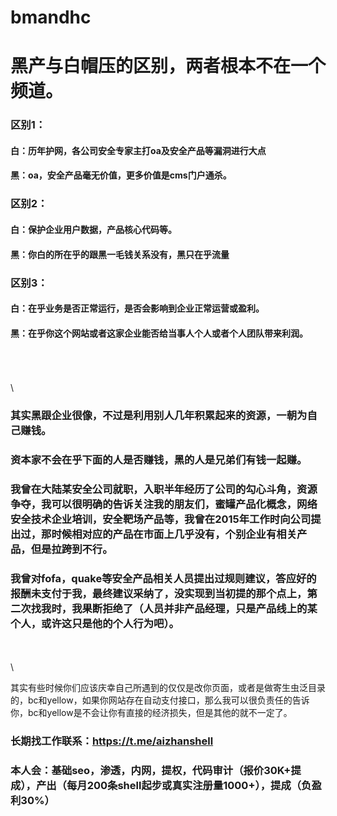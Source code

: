 # bmandhc
# 黑产与白帽压的区别，两者根本不在一个频道。
### 区别1：
#### 白：历年护网，各公司安全专家主打oa及安全产品等漏洞进行大点
#### 黑：oa，安全产品毫无价值，更多价值是cms门户通杀。
### 区别2：
#### 白：保护企业用户数据，产品核心代码等。
#### 黑：你白的所在乎的跟黑一毛钱关系没有，黑只在乎流量
### 区别3：
#### 白：在乎业务是否正常运行，是否会影响到企业正常运营或盈利。
#### 黑：在乎你这个网站或者这家企业能否给当事人个人或者个人团队带来利润。



\
\
\
\



          
### 其实黑跟企业很像，不过是利用别人几年积累起来的资源，一朝为自己赚钱。
### 资本家不会在乎下面的人是否赚钱，黑的人是兄弟们有钱一起赚。
### 我曾在大陆某安全公司就职，入职半年经历了公司的勾心斗角，资源争夺，我可以很明确的告诉关注我的朋友们，蜜罐产品化概念，网络安全技术企业培训，安全靶场产品等，我曾在2015年工作时向公司提出过，那时候相对应的产品在市面上几乎没有，个别企业有相关产品，但是拉跨到不行。
### 我曾对fofa，quake等安全产品相关人员提出过规则建议，答应好的报酬未支付于我，最终建议采纳了，没实现到当初提的那个点上，第二次找我时，我果断拒绝了（人员并非产品经理，只是产品线上的某个人，或许这只是他的个人行为吧）。

\
\
\


其实有些时候你们应该庆幸自己所遇到的仅仅是改你页面，或者是做寄生虫泛目录的，bc和yellow，如果你网站存在自动支付接口，那么我可以很负责任的告诉你，bc和yellow是不会让你有直接的经济损失，但是其他的就不一定了。


### 长期找工作联系：https://t.me/aizhanshell
### 本人会：基础seo，渗透，内网，提权，代码审计（报价30K+提成），产出（每月200条shell起步或真实注册量1000+），提成（负盈利30%）
